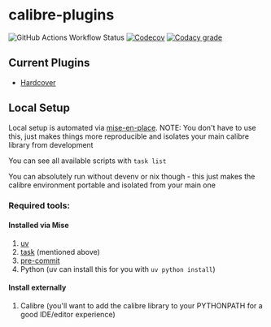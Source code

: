 # calibre-plugins

![GitHub Actions Workflow Status](https://img.shields.io/github/actions/workflow/status/RobBrazier/calibre-plugins/build.yaml)
[![Codecov](https://img.shields.io/codecov/c/gh/RobBrazier/calibre-plugins)](https://app.codecov.io/gh/RobBrazier/calibre-plugins)
[![Codacy grade](https://img.shields.io/codacy/grade/11d6e5b88f054995b0321f5437042cf4)](https://app.codacy.com/gh/RobBrazier/calibre-plugins/dashboard)


## Current Plugins

- [Hardcover](./plugins/hardcover/)

## Local Setup

Local setup is automated via [mise-en-place](https://mise.jdx.dev/).
NOTE: You don't have to use this, just makes things more reproducible and
isolates your main calibre library from development

You can see all available scripts with `task list`

You can absolutely run without devenv or nix though - this just makes the
calibre environment portable and isolated from your main one

### Required tools:

#### Installed via Mise
1. [uv](https://docs.astral.sh/uv/)
2. [task](https://taskfile.dev/) (mentioned above)
3. [pre-commit](https://pre-commit.com/)
4. Python (uv can install this for you with `uv python install`)

#### Install externally
1. Calibre (you'll want to add the calibre library to your PYTHONPATH for
   a good IDE/editor experience)
